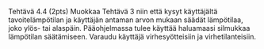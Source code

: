 Tehtävä 4.4 (2pts)
Muokkaa Tehtävä 3 niin että kysyt käyttäjältä tavoitelämpötilan ja käyttäjän antaman
arvon mukaan säädät lämpötilaa, joko ylös- tai alaspäin. Pääohjelmassa tulee
käyttää haluamaasi silmukkaa lämpötilan säätämiseen. Varaudu käyttäjä
virhesyötteisiin ja virhetilanteisiin.